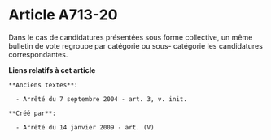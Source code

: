 # Article A713-20

Dans le cas de candidatures présentées sous forme collective, un même bulletin de vote regroupe par catégorie ou sous-
catégorie les candidatures correspondantes.

**Liens relatifs à cet article**

	**Anciens textes**:

	  - Arrêté du 7 septembre 2004 - art. 3, v. init.

	**Créé par**:

	  - Arrêté du 14 janvier 2009 - art. (V)
